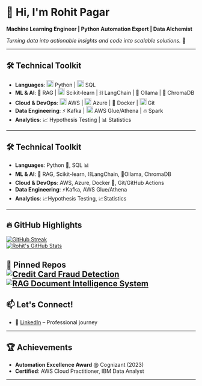# 👋 Hi, I'm Rohit Pagar

**Machine Learning Engineer | Python Automation Expert | Data Alchemist**  

*Turning data into actionable insights and code into scalable solutions.* 🚀  

---
## 🛠️ **Technical Toolkit**

- **Languages**: <img src="https://img.icons8.com/color/48/000000/python.png" width="18"/> Python | <img src="https://img.icons8.com/plasticine/48/000000/sql.png" width="18"/> SQL  
- **ML & AI**: 🤖 RAG | <img src="https://img.icons8.com/color/48/000000/scikit-learn.png" width="18"/> Scikit-learn | ⛓️ LangChain | 🦙 Ollama | 🎨 ChromaDB  
- **Cloud & DevOps**: <img src="https://img.icons8.com/color/48/000000/amazon-web-services.png" width="18"/> AWS | <img src="https://img.icons8.com/color/48/000000/microsoft-azure.png" width="18"/> Azure | 🐳 Docker | <img src="https://img.icons8.com/color/48/000000/git.png" width="18"/> Git  
- **Data Engineering**: ⚡ Kafka | <img src="https://img.icons8.com/color/48/000000/aws-glue.png" width="18"/> AWS Glue/Athena | 🔥 Spark  
- **Analytics**: 📈 Hypothesis Testing | 📊 Statistics
---
## 🛠️ **Technical Toolkit**

- **Languages**: Python 🐍, SQL 📊
- **ML & AI**: 🤖 RAG, Scikit-learn, ⛓️LangChain, 🦙Ollama, ChromaDB  
- **Cloud & DevOps**: AWS, Azure, Docker 🐳, Git/GitHub Actions  
- **Data Engineering**: ⚡Kafka, AWS Glue/Athena  
- **Analytics**: 📈Hypothesis Testing, 📈Statistics  

---
## 🔥 **GitHub Highlights**

[![GitHub Streak](https://streak-stats.demolab.com?user=Rohitpagar18&theme=dark)](https://git.io/streak-stats)  
[![Rohit's GitHub Stats](https://github-readme-stats.vercel.app/api?username=Rohitpagar18&show_icons=true&theme=vision-friendly-dark)](https://github.com/Rohitpagar18)  

📌 **Pinned Repos**  
[![Credit Card Fraud Detection](https://github-readme-stats.vercel.app/api/pin/?username=Rohitpagar18&repo=Credit-Card-Fraud-Detection&theme=tokyonight)](https://github.com/Rohitpagar18/Credit-Card-Fraud-Detection)  
[![RAG Document Intelligence System](https://github-readme-stats.vercel.app/api/pin/?username=Rohitpagar18&repo=pdf-qa-rag-system&theme=nightowl)](https://github.com/Rohitpagar18/pdf-qa-rag-system)  
---

## 📫 **Let's Connect!**

- 💼 [LinkedIn](https://linkedin.com/in/rohitpagar) – Professional journey  

---

## 🏆 **Achievements**

- **Automation Excellence Award** @ Cognizant (2023)  
- **Certified**: AWS Cloud Practitioner, IBM Data Analyst

---

